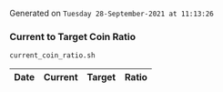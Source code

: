 Generated on `Tuesday 28-September-2021 at 11:13:26`

### Current to Target Coin Ratio
`current_coin_ratio.sh`

Date|Current|Target|Ratio
---|---|---|---
